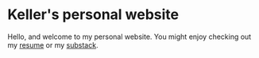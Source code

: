 # Keller's personal website

Hello, and welcome to my personal website. You might enjoy checking out my [resume](kellerscholl.com/resume.pdf) or my [substack](keller.substack.com).
